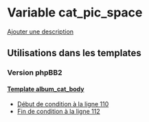 # Variable cat_pic_space
[Ajouter une description](https://fa-tvars.appspot.com/var/cat_pic_space)

## Utilisations dans les templates

### Version phpBB2

#### [Template album_cat_body](subsilver/album_cat_body.md)
* [Début de condition &agrave; la ligne 110](../subsilver/album_cat_body.tpl#L110)
* [Fin de condition &agrave; la ligne 112](../subsilver/album_cat_body.tpl#L112)